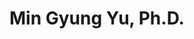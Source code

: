 ---
layout: page
title: Min Gyung Yu, Ph.D.
description: Control System Engineer - Pacific Northwest National Laboratory
redirect: https://www.linkedin.com/in/min-gyung-yu-76ab74114/
img: /assets/img/mzy57.jpg
importance: 2
category: alumni
---